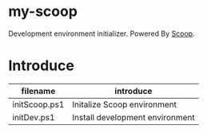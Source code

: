 # my-scoop
Development environment initializer. Powered By [Scoop](https://github.com/lukesampson/scoop).

# Introduce
| filename | introduce |
| -- | -- |
| initScoop.ps1 | Initalize Scoop environment |
| initDev.ps1 | Install development environment |
